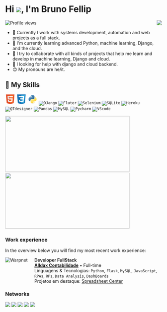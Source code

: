 
<h1 align="left">Hi <img src="https://raw.githubusercontent.com/kaueMarques/kaueMarques/master/hi.gif" height="30px">, I'm Bruno Fellip</h1>
<img align="right" height="200em" src="https://raw.githubusercontent.com/gist/BrunoFellipS/0d050b8bf1938e32337f45134afeb653/raw/9445840bc8d9e9eaa79c8b00ed3f335e5da08430/githubcardfull.svg"/>
<p align="left"> <img src="https://komarev.com/ghpvc/?username=BrunoFellipS&color=blue" alt="Profile views" /> </p>

- 🔭 Currently I work with systems development, automation and web projects as a full stack.
- 🌱 I'm currently learning advanced Python, machine learning, Django, and the cloud.
- 👯 I try to collaborate with all kinds of projects that help me learn and develop in machine learning, Django and cloud.
- 🤔 I looking for help with django and cloud backend.
- 😊 My pronouns are he/it.

## 🚀 My Skills

<code><img height="32" src="https://raw.githubusercontent.com/devicons/devicon/master/icons/html5/html5-original.svg" alt="HTML5"/></code>
<code><img height="32" src="https://raw.githubusercontent.com/devicons/devicon/master/icons/css3/css3-original.svg" alt="CSS"/></code>
<code><img height="32" src="https://raw.githubusercontent.com/devicons/devicon/master/icons/python/python-original.svg" alt="Python"/></code>
<code><img height="32" src="https://cdn.jsdelivr.net/gh/devicons/devicon/icons/django/django-plain.svg" alt="DJango"/></code>
<code><img height="32" src="https://cdn.jsdelivr.net/gh/devicons/devicon/icons/flutter/flutter-original.svg" alt="Fluter"/></code>
<code><img height="32" src="https://cdn.jsdelivr.net/gh/devicons/devicon/icons/selenium/selenium-original.svg" alt="Selenium"/></code>
<code><img height="32" src="https://cdn.jsdelivr.net/gh/devicons/devicon/icons/sqlite/sqlite-original.svg" alt="SQLite"/></code>
<code><img height="32" src="https://cdn.jsdelivr.net/gh/devicons/devicon/icons/heroku/heroku-plain.svg" alt="Heroku"/></code>
<code><img height="32" src="https://cdn.jsdelivr.net/gh/devicons/devicon/icons/qt/qt-original.svg" alt="QTdesigner"/></code>
<code><img height="32" src="https://cdn.jsdelivr.net/gh/devicons/devicon/icons/pandas/pandas-original.svg" alt="Pandas"/></code>
<code><img height="32" src="https://cdn.jsdelivr.net/gh/devicons/devicon/icons/mysql/mysql-original.svg" alt="MySQL"/></code>
<code><img height="32" src="https://cdn.jsdelivr.net/gh/devicons/devicon/icons/pycharm/pycharm-original.svg" alt="Pycharm"/></code>
<code><img height="32" src="https://cdn.jsdelivr.net/gh/devicons/devicon/icons/vscode/vscode-original.svg" alt="VScode"/></code>

<div aling="left">
<img height="180em" width="400" src="https://github-readme-stats.vercel.app/api/top-langs/?username=BrunoFellipS&layout=compact&langs_count=7&theme=yeblu"/>
<img height="180em" width="400" src="https://github-readme-stats.vercel.app/api?username=BrunoFellipS&show_icons=true&theme=yeblu&include_all_commits=true&count_private=true"/>
</div>

  ### Work experience
  
In the overview below you will find my most recent work experience:

[<img align="left" height="94px" width="94px" alt="Warpnet" src="https://media-exp1.licdn.com/dms/image/C4D0BAQHxnJxjUpgqTw/company-logo_200_200/0/1631540598077?e=2147483647&v=beta&t=YSAqc_NMwa3-yMH30ELjRdl5gG3U_rZwHPLEEC0G56Q"/>](https://www.spacex.com/)

**Developer FullStack** \
[**Alldax Contabilidade**](https://www.alldax.com/) • Full-time \
Linguagens & Tecnologias: `Python`, `Flask`, `MySQL`, `JavaScript`, `RPAs`, `RPs`, `Data Analysis`, `DashBoards`\
Projetos em destaque: [Spreadsheet Center](https://www.spacex.com/)
<br/>
  
  ### Networks
 
<div> 
  <a href="https://www.youtube.com/channel/UCUIxYgVcqnVic24SSl2r_KQ" target="_blank"><img src="https://img.shields.io/badge/YouTube-FF0000?style=for-the-badge&logo=youtube&logoColor=white" target="_blank"></a>
  <a href="https://instagram.com/mr.br_no?igshid=YmMyMTA2M2Y=" target="_blank"><img src="https://img.shields.io/badge/-Instagram-%23E4405F?style=for-the-badge&logo=instagram&logoColor=white" target="_blank"></a>
 	<a href="https://www.twitch.tv/minojinhox" target="_blank"><img src="https://img.shields.io/badge/Twitch-9146FF?style=for-the-badge&logo=twitch&logoColor=white" target="_blank"></a>
  <a href = "mail.google.com/mail/u/0/?ogbl"><img src="https://img.shields.io/badge/-Gmail-%23333?style=for-the-badge&logo=gmail&logoColor=white" target="_blank"></a>
  <a href= "https://www.linkedin.com/in/bruno-fellip-silva-006a3617a/" target="_blank"><img src="https://img.shields.io/badge/-LinkedIn-%230077B5?style=for-the-     badge&logo=linkedin&logoColor=white" target="_blank"></a> 
 
</div>
